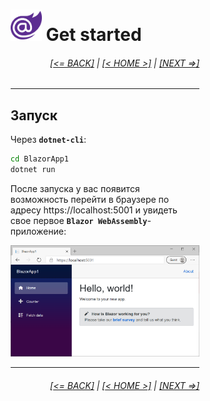 <div style="width:60%; margin-left:20%;">

# <img src="./images/blazor_logo_transparent.png " width="50" /> Get started

<div style="text-align:right;">

###### [[<= BACK]](02.md) | [[< HOME >]](00.md) | [[NEXT =>]](02.3.md)

</div>

---

## Запуск

Через **`dotnet-cli`**:

```cmd
cd BlazorApp1
dotnet run
```

После запуска у вас появится возможность перейти в браузере по адресу https://localhost:5001 и увидеть свое первое **`Blazor WebAssembly`**-приложение:

![](images/created.png)

---

<div style="text-align:right;">

###### [[<= BACK]](02.md) | [[< HOME >]](00.md) | [[NEXT =>]](02.3.md)

</div>

</div>
